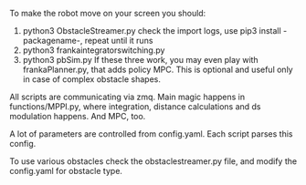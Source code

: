 To make the robot move on your screen you should:
1. python3 ObstacleStreamer.py
check the import logs, use pip3 install -packagename-, repeat until it runs
2. python3 frankaintegratorswitching.py
3. python3 pbSim.py
If these three work, you may even play with frankaPlanner.py, that adds policy MPC. This is optional and useful only in case of complex obstacle shapes.

All scripts are communicating via zmq. 
Main magic happens in functions/MPPI.py, where integration, distance calculations and ds modulation happens. And MPC, too. 

A lot of parameters are controlled from config.yaml. 
Each script parses this config.

To use various obstacles check the obstaclestreamer.py file, and modify the config.yaml for obstacle type. 

